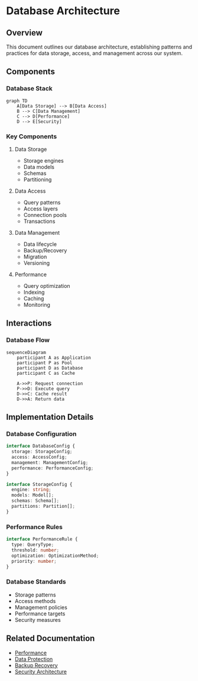 # Database Architecture

## Overview

This document outlines our database architecture, establishing patterns and practices for data storage, access, and management across our system.

## Components

### Database Stack
```mermaid
graph TD
    A[Data Storage] --> B[Data Access]
    B --> C[Data Management]
    C --> D[Performance]
    D --> E[Security]
```

### Key Components
1. Data Storage
   - Storage engines
   - Data models
   - Schemas
   - Partitioning

2. Data Access
   - Query patterns
   - Access layers
   - Connection pools
   - Transactions

3. Data Management
   - Data lifecycle
   - Backup/Recovery
   - Migration
   - Versioning

4. Performance
   - Query optimization
   - Indexing
   - Caching
   - Monitoring

## Interactions

### Database Flow
```mermaid
sequenceDiagram
    participant A as Application
    participant P as Pool
    participant D as Database
    participant C as Cache
    
    A->>P: Request connection
    P->>D: Execute query
    D->>C: Cache result
    D->>A: Return data
```

## Implementation Details

### Database Configuration
```typescript
interface DatabaseConfig {
  storage: StorageConfig;
  access: AccessConfig;
  management: ManagementConfig;
  performance: PerformanceConfig;
}

interface StorageConfig {
  engine: string;
  models: Model[];
  schemas: Schema[];
  partitions: Partition[];
}
```

### Performance Rules
```typescript
interface PerformanceRule {
  type: QueryType;
  threshold: number;
  optimization: OptimizationMethod;
  priority: number;
}
```

### Database Standards
- Storage patterns
- Access methods
- Management policies
- Performance targets
- Security measures

## Related Documentation
- [Performance](../infrastructure/performance.md)
- [Data Protection](../data-flow/data-protection.md)
- [Backup Recovery](../infrastructure/backup-recovery.md)
- [Security Architecture](../security/security-architecture.md)
